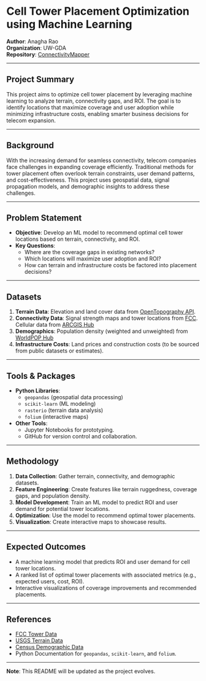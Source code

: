 # Cell Tower Placement Optimization using Machine Learning

**Author**: Anagha Rao  
**Organization**: UW-GDA  
**Repository**: [ConnectivityMapper](https://github.com/bobaplex/ConnectivityMapper?tab=readme-ov-file)  

---

## Project Summary  
This project aims to optimize cell tower placement by leveraging machine learning to analyze terrain, connectivity gaps, and ROI. The goal is to identify locations that maximize coverage and user adoption while minimizing infrastructure costs, enabling smarter business decisions for telecom expansion.

---

## Background  
With the increasing demand for seamless connectivity, telecom companies face challenges in expanding coverage efficiently. Traditional methods for tower placement often overlook terrain constraints, user demand patterns, and cost-effectiveness. This project uses geospatial data, signal propagation models, and demographic insights to address these challenges.

---

## Problem Statement  
- **Objective**: Develop an ML model to recommend optimal cell tower locations based on terrain, connectivity, and ROI.  
- **Key Questions**:  
  - Where are the coverage gaps in existing networks?  
  - Which locations will maximize user adoption and ROI?  
  - How can terrain and infrastructure costs be factored into placement decisions?  

---

## Datasets  
1. **Terrain Data**: Elevation and land cover data from [OpenTopography API](https://opentopography.org/).  
2. **Connectivity Data**: Signal strength maps and tower locations from [FCC](https://www.fcc.gov/). Cellular data from [ARCGIS Hub](https://hub.arcgis.com/datasets/geoplatform::cellular-towers/explore?location=2.226280%2C-18.957773%2C1.50)
3. **Demographics**: Population density (weighted and unweighted) from [WorldPOP Hub](https://hub.worldpop.org/geodata/summary?id=50575)  
4. **Infrastructure Costs**: Land prices and construction costs (to be sourced from public datasets or estimates).  

---

## Tools & Packages  
- **Python Libraries**:  
  - `geopandas` (geospatial data processing)  
  - `scikit-learn` (ML modeling)  
  - `rasterio` (terrain data analysis)  
  - `folium` (interactive maps)  
- **Other Tools**:  
  - Jupyter Notebooks for prototyping.  
  - GitHub for version control and collaboration.  

---

## Methodology  
1. **Data Collection**: Gather terrain, connectivity, and demographic datasets.  
2. **Feature Engineering**: Create features like terrain ruggedness, coverage gaps, and population density.  
3. **Model Development**: Train an ML model to predict ROI and user demand for potential tower locations.  
4. **Optimization**: Use the model to recommend optimal tower placements.  
5. **Visualization**: Create interactive maps to showcase results.  

---

## Expected Outcomes  
- A machine learning model that predicts ROI and user demand for cell tower locations.  
- A ranked list of optimal tower placements with associated metrics (e.g., expected users, cost, ROI).  
- Interactive visualizations of coverage improvements and recommended placements.  

---

## References  
- [FCC Tower Data](https://www.fcc.gov/)  
- [USGS Terrain Data](https://www.usgs.gov/)  
- [Census Demographic Data](https://www.census.gov/)  
- Python Documentation for `geopandas`, `scikit-learn`, and `folium`.  

---

**Note**: This README will be updated as the project evolves.  
